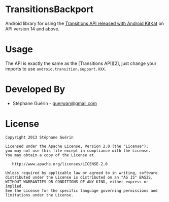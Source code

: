 TransitionsBackport
===================

Android library for using the [Transitions API released with Android KitKat][1] on API version 14 and above.


Usage
=====

The API is exactly the same as the [Transitions API][2], just change your imports
to use `android.transition.support.XXX`.


Developed By
============

* Stéphane Guérin - <guerwan@gmail.com>



License
=======

    Copyright 2013 Stéphane Guérin

    Licensed under the Apache License, Version 2.0 (the "License");
    you may not use this file except in compliance with the License.
    You may obtain a copy of the License at

       http://www.apache.org/licenses/LICENSE-2.0

    Unless required by applicable law or agreed to in writing, software
    distributed under the License is distributed on an "AS IS" BASIS,
    WITHOUT WARRANTIES OR CONDITIONS OF ANY KIND, either express or implied.
    See the License for the specific language governing permissions and
    limitations under the License.

[1]: http://developer.android.com/reference/android/transition/package-summary.html
